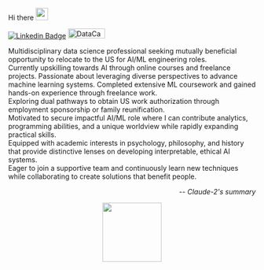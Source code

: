 Hi there    <img src="https://media.giphy.com/media/hvRJCLFzcasrR4ia7z/giphy.gif" width="25"> </samp>

[![Linkedin Badge](https://img.shields.io/badge/-LinkedIn-0e76a8?style=flat-square&logo=Linkedin&logoColor=white)](https://www.linkedin.com/in/viktor-ivanenko-b8504ba5/)
<a href="https://www.datacamp.com/portfolio/victorivanenko"><img src="https://skillspot.co/wp-content/uploads/2021/02/Datacamp-Review-Logo.png" width="75" height="20" alt="DataCamp Portfolio"></a>

Multidisciplinary data science professional seeking mutually beneficial opportunity to relocate to the US for AI/ML engineering roles. <br>
Currently upskilling towards AI through online courses and freelance projects. Passionate about leveraging diverse perspectives to advance machine learning systems. Completed extensive ML coursework and gained hands-on experience through freelance work. <br>
Exploring dual pathways to obtain US work authorization through employment sponsorship or family reunification. <br>
Motivated to secure impactful AI/ML role where I can contribute analytics, programming abilities, and a unique worldview while rapidly expanding practical skills. <br>
Equipped with academic interests in psychology, philosophy, and history that provide distinctive lenses on developing interpretable, ethical AI systems. <br>
Eager to join a supportive team and continuously learn new techniques while collaborating to create solutions that benefit people. <br>

<p align="right">
<i>-- Claude-2's summary</i>
</p>
<p align="center">
<img height="120em" src="https://github-readme-stats.vercel.app/api/top-langs/?username=xxxVIKTORxxx&hide_border=true&layout=compact&hide_progress=true"/>
</p>
